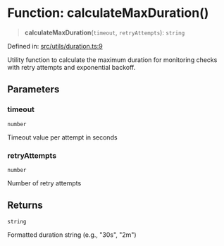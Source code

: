 # Function: calculateMaxDuration()

> **calculateMaxDuration**(`timeout`, `retryAttempts`): `string`

Defined in: [src/utils/duration.ts:9](https://github.com/Nick2bad4u/Uptime-Watcher/blob/3cce0c3b352c8390536ca3c7399ece50a05faf18/src/utils/duration.ts#L9)

Utility function to calculate the maximum duration for monitoring checks
with retry attempts and exponential backoff.

## Parameters

### timeout

`number`

Timeout value per attempt in seconds

### retryAttempts

`number`

Number of retry attempts

## Returns

`string`

Formatted duration string (e.g., "30s", "2m")
